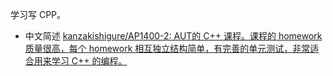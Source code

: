 学习写 CPP。



+ 中文简述 [kanzakishigure/AP1400-2: AUT的 C++ 课程。课程的 homework 质量很高，每个 homework 相互独立结构简单，有完善的单元测试，非常适合用来学习 C++ 的编程。](https://github.com/kanzakishigure/AP1400-2)